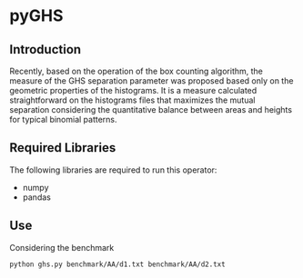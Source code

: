 # pyGHS

## Introduction
Recently, based on the operation of the box counting algorithm, the measure of the GHS separation parameter was proposed based only on the geometric properties of the histograms.
It is a measure calculated straightforward on the histograms files that maximizes the mutual separation considering the quantitative balance between areas and heights for typical binomial patterns.

## Required Libraries
The following libraries are required to run this operator:

* numpy
* pandas

## Use
Considering the benchmark 
```
python ghs.py benchmark/AA/d1.txt benchmark/AA/d2.txt
```

